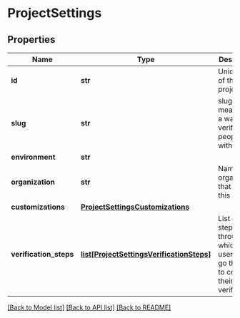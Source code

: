 # ProjectSettings

## Properties
Name | Type | Description | Notes
------------ | ------------- | ------------- | -------------
**id** | **str** | Unique ID of the project | [optional] 
**slug** | **str** | slugs are meant to be a way to verify people just with the link | [optional] 
**environment** | **str** |  | [optional] 
**organization** | **str** | Name of the organization that owns this project | [optional] 
**customizations** | [**ProjectSettingsCustomizations**](ProjectSettingsCustomizations.md) |  | [optional] 
**verification_steps** | [**list[ProjectSettingsVerificationSteps]**](ProjectSettingsVerificationSteps.md) | List of the steps through which the user must go through to complete their verification  | [optional] 

[[Back to Model list]](../README.md#documentation-for-models) [[Back to API list]](../README.md#documentation-for-api-endpoints) [[Back to README]](../README.md)

